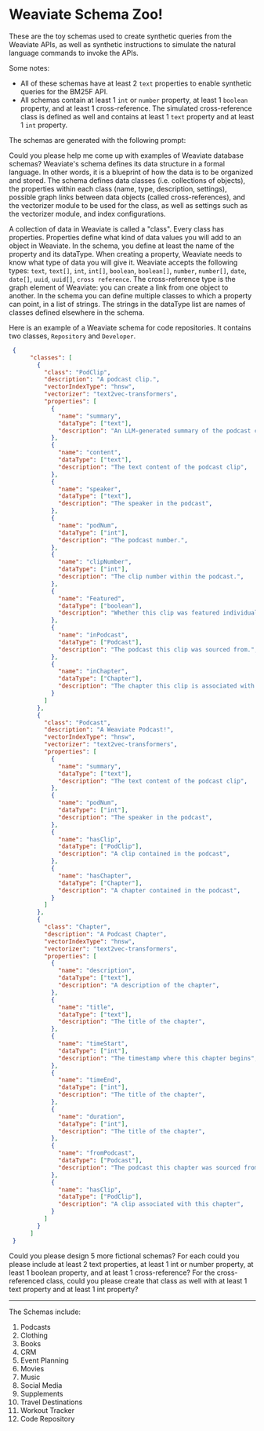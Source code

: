 # Weaviate Schema Zoo!

These are the toy schemas used to create synthetic queries from the Weaviate APIs, as well as synthetic instructions to simulate the natural language commands to invoke the APIs.

Some notes:
- All of these schemas have at least 2 `text` properties to enable synthetic queries for the BM25F API.
- All schemas contain at least 1 `int` or `number` property, at least 1 `boolean` property, and at least 1 cross-reference. The simulated cross-reference class is defined as well and contains at least 1 `text` property and at least 1 `int` property.

The schemas are generated with the following prompt:

Could you please help me come up with examples of Weaviate database schemas? Weaviate's schema defines its data structure in a formal language. In other words, it is a blueprint of how the data is to be organized and stored. The schema defines data classes (i.e. collections of objects), the properties within each class (name, type, description, settings), possible graph links between data objects (called cross-references), and the vectorizer module to be used for the class, as well as settings such as the vectorizer module, and index configurations.

A collection of data in Weaviate is called a "class".  Every class has properties. Properties define what kind of data values you will add to an object in Weaviate. In the schema, you define at least the name of the property and its dataType. When creating a property, Weaviate needs to know what type of data you will give it. Weaviate accepts the following types: `text`, `text[]`, `int`, `int[]`, `boolean`, `boolean[]`, `number`, `number[]`, `date`, `date[]`, `uuid`, `uuid[]`, `cross reference`. The cross-reference type is the graph element of Weaviate: you can create a link from one object to another. In the schema you can define multiple classes to which a property can point, in a list of strings. The strings in the dataType list are names of classes defined elsewhere in the schema.

Here is an example of a Weaviate schema for code repositories. It contains two classes, `Repository` and `Developer`. 

```json
 {
      "classes": [
        {
          "class": "PodClip",
          "description": "A podcast clip.",
          "vectorIndexType": "hnsw",
          "vectorizer": "text2vec-transformers",
          "properties": [
            {
              "name": "summary",
              "dataType": ["text"],
              "description": "An LLM-generated summary of the podcast clip.",
            },
            {
              "name": "content",
              "dataType": ["text"],
              "description": "The text content of the podcast clip",
            },
            {
              "name": "speaker",
              "dataType": ["text"],
              "description": "The speaker in the podcast",
            },
            {
              "name": "podNum",
              "dataType": ["int"],
              "description": "The podcast number.",
            },
            {
              "name": "clipNumber",
              "dataType": ["int"],
              "description": "The clip number within the podcast.",
            },
            {
              "name": "Featured",
              "dataType": ["boolean"],
              "description": "Whether this clip was featured individually on social media.",
            },
            {
              "name": "inPodcast",
              "dataType": ["Podcast"],
              "description": "The podcast this clip was sourced from.",
            },
            {
              "name": "inChapter",
              "dataType": ["Chapter"],
              "description": "The chapter this clip is associated with.",
            }
          ]
        },
        {
          "class": "Podcast",
          "description": "A Weaviate Podcast!",
          "vectorIndexType": "hnsw",
          "vectorizer": "text2vec-transformers",
          "properties": [
            {
              "name": "summary",
              "dataType": ["text"],
              "description": "The text content of the podcast clip",
            },
            {
              "name": "podNum",
              "dataType": ["int"],
              "description": "The speaker in the podcast",
            },
            {
              "name": "hasClip",
              "dataType": ["PodClip"],
              "description": "A clip contained in the podcast",
            },
            {
              "name": "hasChapter",
              "dataType": ["Chapter"],
              "description": "A chapter contained in the podcast",
            }
          ]
        },
        {
          "class": "Chapter",
          "description": "A Podcast Chapter",
          "vectorIndexType": "hnsw",
          "vectorizer": "text2vec-transformers",
          "properties": [
            {
              "name": "description",
              "dataType": ["text"],
              "description": "A description of the chapter",
            },
            {
              "name": "title",
              "dataType": ["text"],
              "description": "The title of the chapter",
            },
            {
              "name": "timeStart",
              "dataType": ["int"],
              "description": "The timestamp where this chapter begins",
            },
            {
              "name": "timeEnd",
              "dataType": ["int"],
              "description": "The title of the chapter",
            },
            {
              "name": "duration",
              "dataType": ["int"],
              "description": "The title of the chapter",
            },
            {
              "name": "fromPodcast",
              "dataType": ["Podcast"],
              "description": "The podcast this chapter was sourced from.",
            },
            {
              "name": "hasClip",
              "dataType": ["PodClip"],
              "description": "A clip associated with this chapter",
            }
          ]
        }
      ]
 }
```

Could you please design 5 more fictional schemas? For each could you please include at least 2 text properties, at least 1 int or number property, at least 1 boolean property, and at least 1 cross-reference? For the cross-referenced class, could you please create that class as well with at least 1 text property and at least 1 int property?

---------------------------------
The Schemas include:
1. Podcasts
2. Clothing
3. Books
4. CRM
5. Event Planning
6. Movies
7. Music
8. Social Media
9. Supplements
10. Travel Destinations
11. Workout Tracker
12. Code Repository